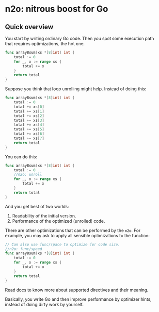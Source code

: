 # n2o: nitrous boost for Go

## Quick overview

You start by writing ordinary Go code.
Then you spot some execution path that requires optimizations, the hot one.

```go
func array8sum(xs *[8]int) int {
	total := 0
	for _, x := range xs {
		total += x
	}
	return total
}
```

Suppose you think that loop unrolling might help.
Instead of doing this:

```go
func array8sum(xs *[8]int) int {
	total := 0
	total += xs[0]
	total += xs[1]
	total += xs[2]
	total += xs[3]
	total += xs[4]
	total += xs[5]
	total += xs[6]
	total += xs[7]
	return total
}
```

You can do this:

```go
func array8sum(xs *[8]int) int {
	total := 0
	//n2o: unroll
	for _, x := range xs {
		total += x
	}
	return total
}
```

And you get best of two worlds:
1. Readability of the initial version.
2. Performance of the optimized (unrolled) code.

There are other optimizations that can be performed by the `n2o`.
For example, you may ask to apply all sensible optimizations to the function:

```go
// Can also use func/space to optimize for code size.
//n2o: func/speed
func array8sum(xs *[8]int) int {
	total := 0
	for _, x := range xs {
		total += x
	}
	return total
}
```

Read docs to know more about supported directives and their meaning.

Basically, you write Go and then improve performance by optimizer hints, instead of doing dirty work by yourself.
